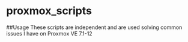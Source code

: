 # proxmox_scripts
##Usage
These scripts are independent and are used solving common issues I have on Proxmox VE 7.1-12
